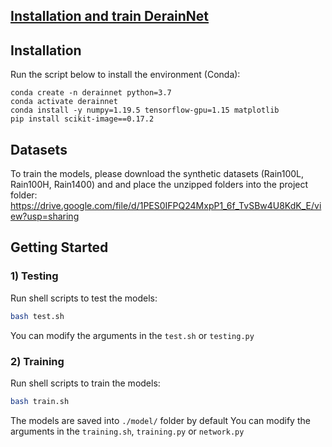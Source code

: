 
## [Installation and train DerainNet](https://xueyangfu.github.io/projects/tip2017.html) 


## Installation
Run the script below to install the environment (Conda):
```
conda create -n derainnet python=3.7
conda activate derainnet
conda install -y numpy=1.19.5 tensorflow-gpu=1.15 matplotlib
pip install scikit-image==0.17.2

```

## Datasets

To train the models, please download the synthetic datasets (Rain100L, Rain100H, Rain1400) and and place the unzipped folders into the project folder:
https://drive.google.com/file/d/1PES0IFPQ24MxpP1_6f_TvSBw4U8KdK_E/view?usp=sharing


## Getting Started

### 1) Testing
Run shell scripts to test the models:
```bash
bash test.sh
```
You can modify the arguments in the `test.sh` or `testing.py`

### 2) Training

Run shell scripts to train the models:
```bash
bash train.sh      
```
The models are saved into `./model/` folder by default
You can modify the arguments in the `training.sh`, `training.py` or `network.py`



